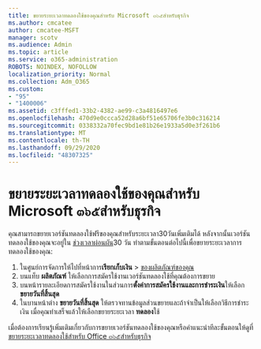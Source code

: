 ```yaml
---
title: ขยายระยะเวลาทดลองใช้ของคุณสำหรับ Microsoft ๓๖๕สำหรับธุรกิจ
ms.author: cmcatee
author: cmcatee-MSFT
manager: scotv
ms.audience: Admin
ms.topic: article
ms.service: o365-administration
ROBOTS: NOINDEX, NOFOLLOW
localization_priority: Normal
ms.collection: Adm_O365
ms.custom:
- "95"
- "1400006"
ms.assetid: c3fffed1-33b2-4382-ae99-c3a4816497e6
ms.openlocfilehash: 470d9e0ccca52d28a6bf51e65706fe3b0c316214
ms.sourcegitcommit: 0338332a70fec9bd1e81b26e1933a5d0e3f261b6
ms.translationtype: MT
ms.contentlocale: th-TH
ms.lasthandoff: 09/29/2020
ms.locfileid: "48307325"
---
```

# <a name="extend-your-trial-for-microsoft-365-for-business"></a>ขยายระยะเวลาทดลองใช้ของคุณสำหรับ Microsoft ๓๖๕สำหรับธุรกิจ

คุณสามารถขยายเวอร์ชันทดลองใช้ฟรีของคุณสำหรับระยะเวลา30วันเพิ่มเติมได้ หลังจากนั้นเวอร์ชันทดลองใช้ของคุณจะอยู่ใน [ช่วงเวลาผ่อนผัน](https://docs.microsoft.com/alchemyinsights/grace-period-for-microsoft-365-free-trial)30 วัน ทำตามขั้นตอนต่อไปนี้เพื่อขยายระยะเวลาการทดลองใช้ของคุณ:
  
1. ในศูนย์การจัดการให้ไปที่หน้าการ**เรียกเก็บเงิน** \> [ของผลิตภัณฑ์ของคุณ](https://go.microsoft.com/fwlink/p/?linkid=842054)
2. บนแท็บ **ผลิตภัณฑ์** ให้เลือกการสมัครใช้งานเวอร์ชันทดลองใช้ที่คุณต้องการขยาย
3. บนหน้ารายละเอียดการสมัครใช้งานในส่วนการ**ตั้งค่าการสมัครใช้งานและการชำระเงิน**ให้เลือก**ขยายวันที่สิ้นสุด**
4. ในบานหน้าต่าง **ขยายวันที่สิ้นสุด** ให้ตรวจทานข้อมูลส่วนขยายและถ้าจำเป็นให้เลือกวิธีการชำระเงิน เมื่อคุณทำเสร็จแล้วให้เลือกขยายระยะเวลา **ทดลอง**ใช้

เมื่อต้องการเรียนรู้เพิ่มเติมเกี่ยวกับการขยายเวอร์ชันทดลองใช้ของคุณหรือคำแนะนำทีละขั้นตอนให้ดูที่[ขยายระยะเวลาทดลองใช้สำหรับ Office ๓๖๕สำหรับธุรกิจ](https://docs.microsoft.com/microsoft-365/commerce/extend-your-trial)